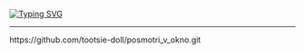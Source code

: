 [![Typing SVG](https://readme-typing-svg.demolab.com/?lines=Проект+"Посмотри+в+окно";Стили+верстала+Юлия+Гулла)](https://git.io/typing-svg)
<hr>
https://github.com/tootsie-doll/posmotri_v_okno.git

